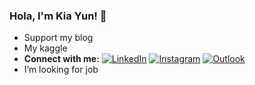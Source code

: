 ### Hola, I'm Kia Yun! 👋


- Support my blog
- My kaggle 
- **Connect with me:**
[![LinkedIn](https://img.shields.io/badge/LinkedIn-0077B5?style=for-the-badge&style=social&logo=linkedin&logoColor=white)](www.linkedin.com/in/kia-yun-kee)
[![Instagram](https://img.shields.io/badge/Instagram-E4405F?style=for-the-badge&style=social&logo=instagram&logoColor=white)](https://www.instagram.com/kiayunnnn/)
[![Outlook](https://img.shields.io/badge/outlook-3A8EED?style=for-the-badge&style=social&logoColor=white)](http://dataprofessor.org/)
- I’m looking for job 
